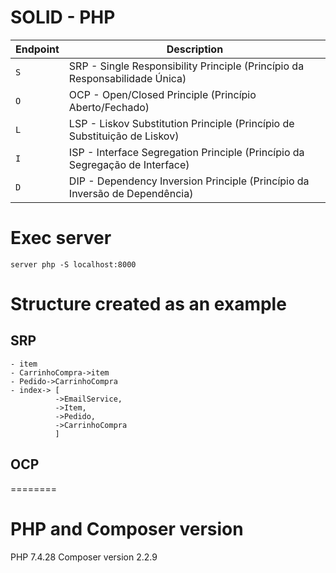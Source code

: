 SOLID - PHP
========

Endpoint | Description
--- | ---
`S` | SRP - Single Responsibility Principle (Princípio da Responsabilidade Única)
`O` | OCP - Open/Closed Principle (Princípio Aberto/Fechado)
`L` | LSP - Liskov Substitution Principle (Princípio de Substituição de Liskov)
`I` | ISP - Interface Segregation Principle (Princípio da Segregação de Interface)
`D` | DIP - Dependency Inversion Principle (Princípio da Inversão de Dependência)


# Exec server 
`server php -S localhost:8000`

# Structure created as an example
## SRP
```
- item
- CarrinhoCompra->item
- Pedido->CarrinhoCompra
- index-> [
          ->EmailService,
          ->Item,
          ->Pedido,
          ->CarrinhoCompra
          ]
```
## OCP


========
# PHP and Composer version
PHP 7.4.28
Composer version 2.2.9
